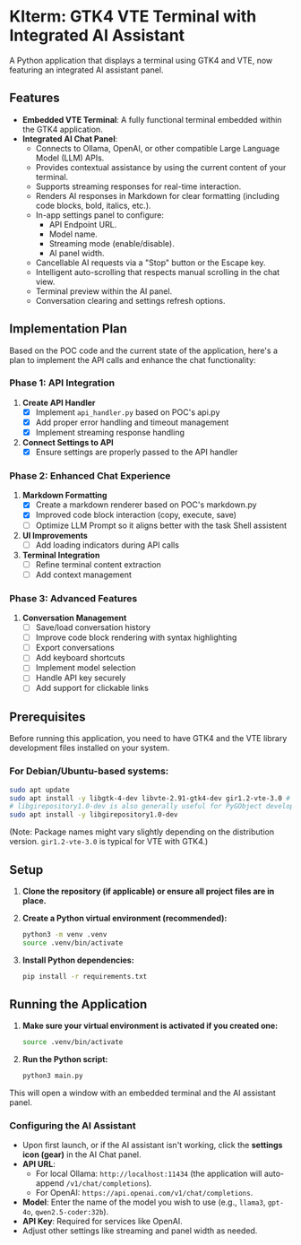 # KIterm: GTK4 VTE Terminal with Integrated AI Assistant

A Python application that displays a terminal using GTK4 and VTE, now featuring an integrated AI assistant panel.

## Features

*   **Embedded VTE Terminal**: A fully functional terminal embedded within the GTK4 application.
*   **Integrated AI Chat Panel**:
    *   Connects to Ollama, OpenAI, or other compatible Large Language Model (LLM) APIs.
    *   Provides contextual assistance by using the current content of your terminal.
    *   Supports streaming responses for real-time interaction.
    *   Renders AI responses in Markdown for clear formatting (including code blocks, bold, italics, etc.).
    *   In-app settings panel to configure:
        *   API Endpoint URL.
        *   Model name.
        *   Streaming mode (enable/disable).
        *   AI panel width.
    *   Cancellable AI requests via a "Stop" button or the Escape key.
    *   Intelligent auto-scrolling that respects manual scrolling in the chat view.
    *   Terminal preview within the AI panel.
    *   Conversation clearing and settings refresh options.


## Implementation Plan

Based on the POC code and the current state of the application, here's a plan to implement the API calls and enhance the chat functionality:

### Phase 1: API Integration
1. **Create API Handler**
   - [X] Implement `api_handler.py` based on POC's api.py
   - [X] Add proper error handling and timeout management
   - [X] Implement streaming response handling

2. **Connect Settings to API**
   - [X] Ensure settings are properly passed to the API handler

### Phase 2: Enhanced Chat Experience
1. **Markdown Formatting**
   - [X] Create a markdown renderer based on POC's markdown.py
   - [X] Improved code block interaction (copy, execute, save)
   - [ ] Optimize LLM Prompt so it aligns better with the task Shell assistent

2. **UI Improvements**
   - [ ] Add loading indicators during API calls

3. **Terminal Integration**
   - [ ] Refine terminal content extraction
   - [ ] Add context management
   
### Phase 3: Advanced Features
1. **Conversation Management**
   - [ ] Save/load conversation history
   - [ ] Improve code block rendering with syntax highlighting
   - [ ] Export conversations
   - [ ] Add keyboard shortcuts
   - [ ] Implement model selection
   - [ ] Handle API key securely
   - [ ] Add support for clickable links

## Prerequisites

Before running this application, you need to have GTK4 and the VTE library development files installed on your system.

### For Debian/Ubuntu-based systems:

```bash
sudo apt update
sudo apt install -y libgtk-4-dev libvte-2.91-gtk4-dev gir1.2-vte-3.0 # Ensure correct VTE GIR package for GTK4
# libgirepository1.0-dev is also generally useful for PyGObject development
sudo apt install -y libgirepository1.0-dev
```

(Note: Package names might vary slightly depending on the distribution version. `gir1.2-vte-3.0` is typical for VTE with GTK4.)

## Setup

1.  **Clone the repository (if applicable) or ensure all project files are in place.**

2.  **Create a Python virtual environment (recommended):**
    ```bash
    python3 -m venv .venv
    source .venv/bin/activate
    ```

3.  **Install Python dependencies:**
    ```bash
    pip install -r requirements.txt
    ```

## Running the Application

1.  **Make sure your virtual environment is activated if you created one:**
    ```bash
    source .venv/bin/activate
    ```

2.  **Run the Python script:**
    ```bash
    python3 main.py
    ```

This will open a window with an embedded terminal and the AI assistant panel.

### Configuring the AI Assistant

*   Upon first launch, or if the AI assistant isn't working, click the **settings icon (gear)** in the AI Chat panel.
*   **API URL**:
    *   For local Ollama: `http://localhost:11434` (the application will auto-append `/v1/chat/completions`).
    *   For OpenAI: `https://api.openai.com/v1/chat/completions`.
*   **Model**: Enter the name of the model you wish to use (e.g., `llama3`, `gpt-4o`, `qwen2.5-coder:32b`).
*   **API Key**: Required for services like OpenAI.
*   Adjust other settings like streaming and panel width as needed. 